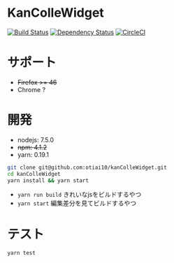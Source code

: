 # KanColleWidget

[![Build Status](https://travis-ci.org/otiai10/kanColleWidget.svg?branch=v2%2Fmaster)](https://travis-ci.org/otiai10/kanColleWidget) [![Dependency Status](https://gemnasium.com/badges/github.com/otiai10/kanColleWidget.svg)](https://gemnasium.com/github.com/otiai10/kanColleWidget) [![CircleCI](https://circleci.com/gh/otiai10/kanColleWidget.svg?style=svg)](https://circleci.com/gh/otiai10/kanColleWidget)

# サポート

- ~~Firefox >= 46~~
- Chrome ?

# 開発

- nodejs: 7.5.0
- ~~npm: 4.1.2~~
- yarn: 0.19.1

```sh
git clone git@github.com:otiai10/kanColleWidget.git
cd kanColleWidget
yarn install && yarn start
```

- `yarn run build` きれいなjsをビルドするやつ
- `yarn start` 編集差分を見てビルドするやつ

# テスト

```sh
yarn test
```
